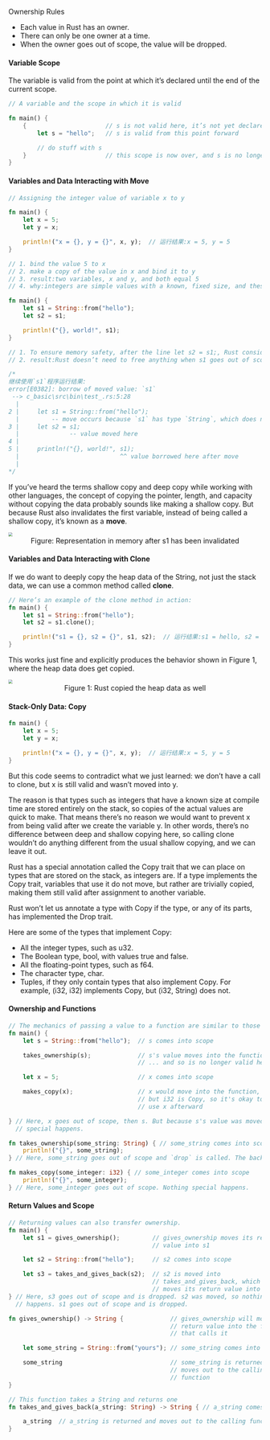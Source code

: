 Ownership Rules

* Each value in Rust has an owner.
* There can only be one owner at a time.
* When the owner goes out of scope, the value will be dropped.

#### Variable Scope

The variable is valid from the point at which it’s declared until the end of the current scope. 

```rust
// A variable and the scope in which it is valid

fn main() {
    {                      // s is not valid here, it’s not yet declared
        let s = "hello";   // s is valid from this point forward

        // do stuff with s
    }                      // this scope is now over, and s is no longer valid
}
```


#### Variables and Data Interacting with Move

```rust
// Assigning the integer value of variable x to y

fn main() {
    let x = 5;
    let y = x;

    println!("x = {}, y = {}", x, y);  // 运行结果:x = 5, y = 5
}

// 1. bind the value 5 to x
// 2. make a copy of the value in x and bind it to y
// 3. result:two variables, x and y, and both equal 5
// 4. why:integers are simple values with a known, fixed size, and these two 5 values are pushed onto the stack.
```

```rust
fn main() {
    let s1 = String::from("hello");
    let s2 = s1;

    println!("{}, world!", s1);
}

// 1. To ensure memory safety, after the line let s2 = s1;, Rust considers s1 as no longer valid.
// 2. result:Rust doesn’t need to free anything when s1 goes out of scope.

/*
继续使用`s1`程序运行结果:
error[E0382]: borrow of moved value: `s1`
 --> c_basic\src\bin\test_.rs:5:28
  |
2 |     let s1 = String::from("hello");
  |         -- move occurs because `s1` has type `String`, which does not implement the `Copy` trait
3 |     let s2 = s1;
  |              -- value moved here
4 |
5 |     println!("{}, world!", s1);
  |                            ^^ value borrowed here after move
  |
*/
```

If you’ve heard the terms shallow copy and deep copy while working with other languages, the concept of copying the pointer, length, and capacity without copying the data probably sounds like making a shallow copy. But because Rust also invalidates the first variable, instead of being called a shallow copy, it’s known as a **move**. 

<img src="img/String_move.jpg"  style="zoom:50%">

<center>Figure: Representation in memory after s1 has been invalidated</center>


#### Variables and Data Interacting with Clone

If we do want to deeply copy the heap data of the String, not just the stack data, we can use a common method called **clone**.

```rust
// Here’s an example of the clone method in action:
fn main() {
    let s1 = String::from("hello");
    let s2 = s1.clone();

    println!("s1 = {}, s2 = {}", s1, s2);  // 运行结果:s1 = hello, s2 = hello
}
```

This works just fine and explicitly produces the behavior shown in Figure 1, where the heap data does get copied.

<img src="img/clone.jpg"  style="zoom:50%">

<center>Figure 1: Rust copied the heap data as well</center>


#### Stack-Only Data: Copy

```rust
fn main() {
    let x = 5;
    let y = x;

    println!("x = {}, y = {}", x, y);  // 运行结果:x = 5, y = 5
}
```
But this code seems to contradict what we just learned: we don’t have a call to clone, but x is still valid and wasn’t moved into y.

The reason is that types such as integers that have a known size at compile time are stored entirely on the stack, so copies of the actual values are quick to make. That means there’s no reason we would want to prevent x from being valid after we create the variable y. In other words, there’s no difference between deep and shallow copying here, so calling clone wouldn’t do anything different from the usual shallow copying, and we can leave it out.

Rust has a special annotation called the Copy trait that we can place on types that are stored on the stack, as integers are. If a type implements the Copy trait, variables that use it do not move, but rather are trivially copied, making them still valid after assignment to another variable.

Rust won’t let us annotate a type with Copy if the type, or any of its parts, has implemented the Drop trait.

Here are some of the types that implement Copy:

* All the integer types, such as u32.
* The Boolean type, bool, with values true and false.
* All the floating-point types, such as f64.
* The character type, char.
* Tuples, if they only contain types that also implement Copy. For example, (i32, i32) implements Copy, but (i32, String) does not.


#### Ownership and Functions

```rust
// The mechanics of passing a value to a function are similar to those when assigning a value to a variable. 
fn main() {
    let s = String::from("hello");  // s comes into scope

    takes_ownership(s);             // s's value moves into the function...
                                    // ... and so is no longer valid here

    let x = 5;                      // x comes into scope

    makes_copy(x);                  // x would move into the function,
                                    // but i32 is Copy, so it's okay to still
                                    // use x afterward

} // Here, x goes out of scope, then s. But because s's value was moved, nothing
  // special happens.

fn takes_ownership(some_string: String) { // some_string comes into scope
    println!("{}", some_string);
} // Here, some_string goes out of scope and `drop` is called. The backing memory is freed.

fn makes_copy(some_integer: i32) { // some_integer comes into scope
    println!("{}", some_integer);
} // Here, some_integer goes out of scope. Nothing special happens.
```

#### Return Values and Scope

```rust
// Returning values can also transfer ownership. 
fn main() {
    let s1 = gives_ownership();         // gives_ownership moves its return
                                        // value into s1

    let s2 = String::from("hello");     // s2 comes into scope

    let s3 = takes_and_gives_back(s2);  // s2 is moved into
                                        // takes_and_gives_back, which also
                                        // moves its return value into s3
} // Here, s3 goes out of scope and is dropped. s2 was moved, so nothing
  // happens. s1 goes out of scope and is dropped.

fn gives_ownership() -> String {             // gives_ownership will move its
                                             // return value into the function
                                             // that calls it

    let some_string = String::from("yours"); // some_string comes into scope

    some_string                              // some_string is returned and
                                             // moves out to the calling
                                             // function
}

// This function takes a String and returns one
fn takes_and_gives_back(a_string: String) -> String { // a_string comes into scope

    a_string  // a_string is returned and moves out to the calling function
}
```